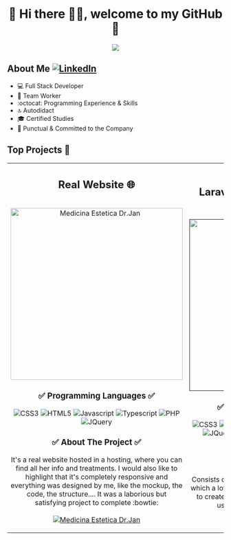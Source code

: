 <div align="center">
  <h1>💾 Hi there 🙋‍♂️, welcome to my GitHub 🚀</h1>
  <img src="https://i.imgur.com/9vxIFNj.png">
</div>


## About Me [![LinkedIn](https://img.shields.io/badge/linkedin-%230077B5.svg?style=for-the-badge&logo=linkedin&logoColor=white)](https://www.linkedin.com/in/pablo-almendro-322488209)

- 💻 Full Stack Developer
- 💚 Team Worker
- :octocat: Programming Experience & Skills
- 🔝 Autodidact
- 🎓 Certified Studies
- 🛅 Punctual & Committed to the Company
  
## Top Projects 🐲
<table>
  <tr>
  <td width="50%">
    <h2 align="center">Real Website 🌐</h2>
    <br>
    <div align="center">
      <a href="https://medicinaesteticadrjan.com/" target="_blank">
        <img src="https://i.imgur.com/roeGCJn.png" width="400" alt="Medicina Estetica Dr.Jan">          
      </a>
    </div>
    <div align="center">
      <h3>✅ Programming Languages ✅</h3>
        <img src="https://img.shields.io/badge/css3-%231572B6.svg?style=for-the-badge&logo=css3&logoColor=white" alt="CSS3">
        <img src="https://img.shields.io/badge/html5-%23E34F26.svg?style=for-the-badge&logo=html5&logoColor=white" alt="HTML5">
        <img src="https://img.shields.io/badge/javascript-%23323330.svg?style=for-the-badge&logo=javascript&logoColor=%23F7DF1E" alt="Javascript">
        <img src="https://img.shields.io/badge/typescript-%23007ACC.svg?style=for-the-badge&logo=typescript&logoColor=white" alt="Typescript">
        <img src="https://img.shields.io/badge/php-%23777BB4.svg?style=for-the-badge&logo=php&logoColor=white" alt="PHP">
        <img src="https://img.shields.io/badge/jquery-%230769AD.svg?style=for-the-badge&logo=jquery&logoColor=white" alt="JQuery">
      </p>
    </div>
    <div align="center">
      <h3>✅ About The Project ✅</h3>
      <p>
        It's a real website hosted in a hosting, where you can find all her info and treatments. I would also like to highlight that it's completely responsive and         everything was designed by me, like the          mockup, the code, the structure.... It was a laborious but satisfying project to complete :bowtie: <br><br>
        <a href="https://medicinaesteticadrjan.com/" target="_blank">
          <img src="https://img.shields.io/badge/Website-181717.svg?style=for-the-badge&logo=GitHub&logoColor=white" alt="Medicina Estetica Dr.Jan">
        </a>
      </p>
    </div>
  </td>
    
  <td width="50%">
    <h2 align="center">Laravel Administrator Panel 💻</h2>
    <br>
    <div align="center">
      <a href="" target="_blank">
        <img src="https://i.imgur.com/I83LMnm.png" width="400" alt="Laravel Administrator Panel">          
      </a>
    </div>
    <div align="center">
      <h3>✅ Programming Languages ✅</h3>
        <img src="https://img.shields.io/badge/css3-%231572B6.svg?style=for-the-badge&logo=css3&logoColor=white" alt="CSS3">
        <img src="https://img.shields.io/badge/html5-%23E34F26.svg?style=for-the-badge&logo=html5&logoColor=white" alt="HTML5">
        <img src="https://img.shields.io/badge/javascript-%23323330.svg?style=for-the-badge&logo=javascript&logoColor=%23F7DF1E" alt="Javascript">
        <img src="https://img.shields.io/badge/typescript-%23007ACC.svg?style=for-the-badge&logo=typescript&logoColor=white" alt="Typescript">
        <img src="https://img.shields.io/badge/php-%23777BB4.svg?style=for-the-badge&logo=php&logoColor=white" alt="PHP">
        <img src="https://img.shields.io/badge/jquery-%230769AD.svg?style=for-the-badge&logo=jquery&logoColor=white" alt="JQuery">
        <img src="https://img.shields.io/badge/bootstrap-%238511FA.svg?style=for-the-badge&logo=bootstrap&logoColor=white" alt="Bootstrap">
        <img src="https://img.shields.io/badge/Jetstream-FC390E.svg?style=for-the-badge&logo=Eclipse-Jetty&logoColor=white" alt="Jetstream">
        <img src="https://img.shields.io/badge/XAMPP-FB7A24.svg?style=for-the-badge&logo=XAMPP&logoColor=white" alt="XAMPP">
        <img src="https://img.shields.io/badge/mysql-4479A1.svg?style=for-the-badge&logo=mysql&logoColor=white" alt="MySQL">
        <img src="https://img.shields.io/badge/laravel-%23FF2D20.svg?style=for-the-badge&logo=laravel&logoColor=white" alt="Laravel">
        <img src="https://img.shields.io/badge/Blade-B3382C.svg?style=for-the-badge&logo=Social-Blade&logoColor=white" alt="Blade">
      </p>
    </div>
    <div align="center">
      <h3>✅ About The Project ✅</h3>
      <p>
       Consists of a MVC architecture project in Laravel, in which a lot of technologies have been used together to create a simple administrator panel, where the users can create, edit or delete their     articles/products 📝
      </p>
    </div>
  </td>                                                                 
</table>                                                                                 
</div>
<br>
